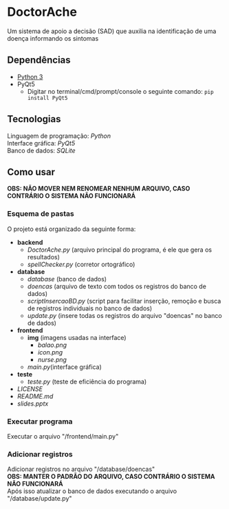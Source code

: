 # DoctorAche
Um sistema de apoio a decisão (SAD) que auxilia na identificação de uma doença informando os sintomas
  
## Dependências
- [Python 3](https://www.python.org/downloads/)
- PyQt5
  - Digitar no terminal/cmd/prompt/console o seguinte comando:
  ``` pip install PyQt5 ```
  
## Tecnologias
Linguagem de programação: *Python*  
Interface gráfica: *PyQt5*  
Banco de dados: *SQLite*  
  
## Como usar
**OBS: NÃO MOVER NEM RENOMEAR NENHUM ARQUIVO, CASO CONTRÁRIO O SISTEMA NÃO FUNCIONARÁ**
  
### Esquema de pastas
O projeto está organizado da seguinte forma:
- **backend**
  - *DoctorAche.py* (arquivo principal do programa, é ele que gera os resultados)
  - *spellChecker.py* (corretor ortográfico)
- **database**
  - *database* (banco de dados)
  - *doencas* (arquivo de texto com todos os registros do banco de dados)
  - *scriptInsercaoBD.py* (script para facilitar inserção, remoção e busca de registros individuais no banco de dados)
  - *update.py* (insere todas os registros do arquivo "doencas" no banco de dados)
- **frontend**
  - **img** (imagens usadas na interface)
    - *balao.png*
    - *icon.png*
    - *nurse.png*
  - *main.py*(interface gráfica)
- **teste**
  - *teste.py* (teste de eficiência do programa)
- *LICENSE* 
- *README.md*
- *slides.pptx* 

### Executar programa
Executar o arquivo "/frontend/main.py"
  
### Adicionar registros
Adicionar registros no arquivo "/database/doencas"  
**OBS: MANTER O PADRÃO DO ARQUIVO, CASO CONTRÁRIO O SISTEMA NÃO FUNCIONARÁ**  
Após isso atualizar o banco de dados executando o arquivo "/database/update.py"

     
  
